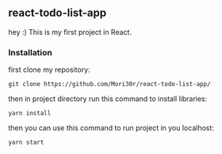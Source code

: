 
## **react-todo-list-app**

hey :) This is my first project in React.

### **Installation**

first clone my repository:
```
git clone https://github.com/Mori30r/react-todo-list-app/
```
then in project directory run this command to install libraries:
```
yarn install
```
then you can use this command to run project in you localhost:
```
yarn start
```